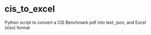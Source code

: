 # cis_to_excel
Python script to convert a CIS Benchmark pdf into text, json, and Excel (xlsx) format

